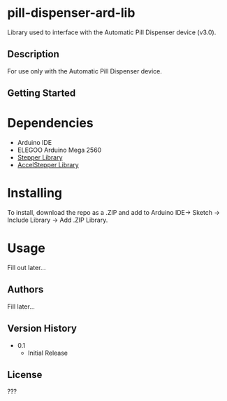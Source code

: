 # pill-dispenser-ard-lib
Library used to interface with the Automatic Pill Dispenser device (v3.0).

## Description
For use only with the Automatic Pill Dispenser device. 

## Getting Started
# Dependencies
* Arduino IDE
* ELEGOO Arduino Mega 2560
* [Stepper Library](https://github.com/arduino-libraries/Stepper)
* [AccelStepper Library](https://github.com/waspinator/AccelStepper)

# Installing
To install, download the repo as a .ZIP and add to Arduino IDE-> Sketch -> Include Library -> Add .ZIP Library.

# Usage
Fill out later...

## Authors
Fill later...

## Version History

* 0.1
    * Initial Release

## License

???